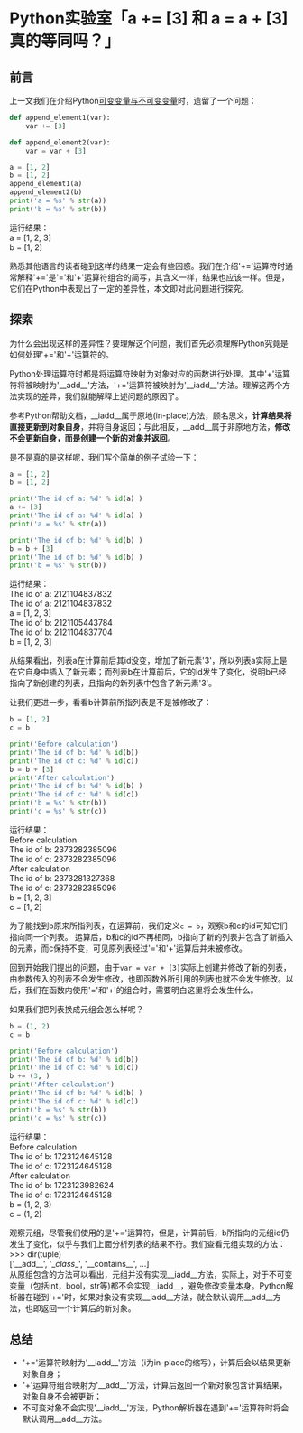 # Python实验室「a += [3] 和 a = a + [3]真的等同吗？」

## 前言
上一文我们在介绍Python[可变变量与不可变变量](https://www.toutiao.com/i6717525334629024263/)时，遗留了一个问题：

```python
def append_element1(var):
    var += [3]

def append_element2(var):
    var = var + [3]

a = [1, 2]
b = [1, 2]
append_element1(a)
append_element2(b)
print('a = %s' % str(a))
print('b = %s' % str(b))
```
运行结果：  
a = [1, 2, 3]  
b = [1, 2] 

熟悉其他语言的读者碰到这样的结果一定会有些困惑。我们在介绍'+='运算符时通常解释'+='是'='和'+'运算符组合的简写，其含义一样，结果也应该一样。但是，它们在Python中表现出了一定的差异性，本文即对此问题进行探究。

## 探索
为什么会出现这样的差异性？要理解这个问题，我们首先必须理解Python究竟是如何处理'+='和'+'运算符的。

Python处理运算符时都是将运算符映射为对象对应的函数进行处理。其中'+'运算符将被映射为'\_\_add\_\_'方法，'+='运算符被映射为'\_\_iadd\_\_'方法。理解这两个方法实现的差异，我们就能解释上述问题的原因了。

参考Python帮助文档，\_\_iadd\_\_属于原地(in-place)方法，顾名思义，**计算结果将直接更新到对象自身**，并将自身返回；与此相反，\_\_add\_\_属于非原地方法，**修改不会更新自身，而是创建一个新的对象并返回**。

是不是真的是这样呢，我们写个简单的例子试验一下：
```python
a = [1, 2]
b = [1, 2]

print('The id of a: %d' % id(a) )
a += [3]
print('The id of a: %d' % id(a) )
print('a = %s' % str(a))

print('The id of b: %d' % id(b) )
b = b + [3]
print('The id of b: %d' % id(b) )
print('b = %s' % str(b))
```
运行结果：  
The id of a: 2121104837832  
The id of a: 2121104837832  
a = [1, 2, 3]  
The id of b: 2121105443784  
The id of b: 2121104837704  
b = [1, 2, 3]  

从结果看出，列表a在计算前后其id没变，增加了新元素'3'，所以列表a实际上是在它自身中插入了新元素；而列表b在计算前后，它的id发生了变化，说明b已经指向了新创建的列表，且指向的新列表中包含了新元素'3'。

让我们更进一步，看看b计算前所指列表是不是被修改了：

```python
b = [1, 2]
c = b

print('Before calculation')
print('The id of b: %d' % id(b))
print('The id of c: %d' % id(c))
b = b + [3]
print('After calculation')
print('The id of b: %d' % id(b) )
print('The id of c: %d' % id(c))
print('b = %s' % str(b))
print('c = %s' % str(c))
```
运行结果：  
Before calculation  
The id of b: 2373282385096  
The id of c: 2373282385096   
After calculation  
The id of b: 2373281327368  
The id of c: 2373282385096  
b = [1, 2, 3]  
c = [1, 2]   

为了能找到b原来所指列表，在运算前，我们定义`c = b`，观察b和c的id可知它们指向同一个列表。
运算后，b和c的id不再相同，b指向了新的列表并包含了新插入的元素，而c保持不变，可见原列表经过'='和'+'运算后并未被修改。

回到开始我们提出的问题，由于`var = var + [3]`实际上创建并修改了新的列表，由参数传入的列表不会发生修改，也即函数外所引用的列表也就不会发生修改。以后，我们在函数内使用'='和'+'的组合时，需要明白这里将会发生什么。

如果我们把列表换成元组会怎么样呢？
```python
b = (1, 2)
c = b

print('Before calculation')
print('The id of b: %d' % id(b))
print('The id of c: %d' % id(c))
b += (3, )
print('After calculation')
print('The id of b: %d' % id(b) )
print('The id of c: %d' % id(c))
print('b = %s' % str(b))
print('c = %s' % str(c))
```
运行结果：  
Before calculation  
The id of b: 1723124645128  
The id of c: 1723124645128  
After calculation  
The id of b: 1723123982624  
The id of c: 1723124645128  
b = (1, 2, 3)  
c = (1, 2)  

观察元组，尽管我们使用的是'+='运算符，但是，计算前后，b所指向的元组id仍发生了变化，似乎与我们上面分析列表的结果不符。我们查看元组实现的方法：  
\>>> dir(tuple)  
\['\_\_add_\_', '\__class__', '\_\_contains\_\_', ...]  
从原组包含的方法可以看出，元组并没有实现\_\_iadd\_\_方法，实际上，对于不可变变量（包括int，bool，str等)都不会实现\_\_iadd\_\_，避免修改变量本身。Python解析器在碰到'+='时，如果对象没有实现\_\_iadd\_\_方法，就会默认调用\_\_add\_\_方法，也即返回一个计算后的新对象。

## 总结
- '+='运算符映射为'\_\_iadd\_\_'方法（i为in-place的缩写），计算后会以结果更新对象自身；
- '+'运算符组合映射为'\_\_add\_\_'方法，计算后返回一个新对象包含计算结果，对象自身不会被更新；
- 不可变对象不会实现'\_\_iadd\_\_'方法，Python解析器在遇到'+='运算符时将会默认调用\_\_add\_\_方法。